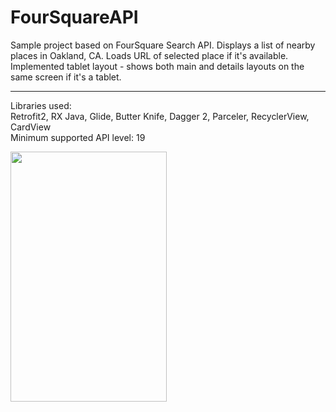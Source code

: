 # FourSquareAPI


Sample project based on FourSquare Search API. Displays a list of nearby places in Oakland, CA. Loads URL of selected place if it's available. Implemented tablet layout - shows both main and details layouts on the same screen if it's a tablet. 
_________________________________________________________________________________________________________________________________________
Libraries used:
<br>Retrofit2, RX Java, Glide, Butter Knife, Dagger 2, Parceler, RecyclerView, CardView
<br>Minimum supported API level: 19 


<html>
<body>
<p>
<img src="http://i.imgur.com/SAw5sRS.jpg" width = "250" height = "400">
</p>
</body>
</html>
